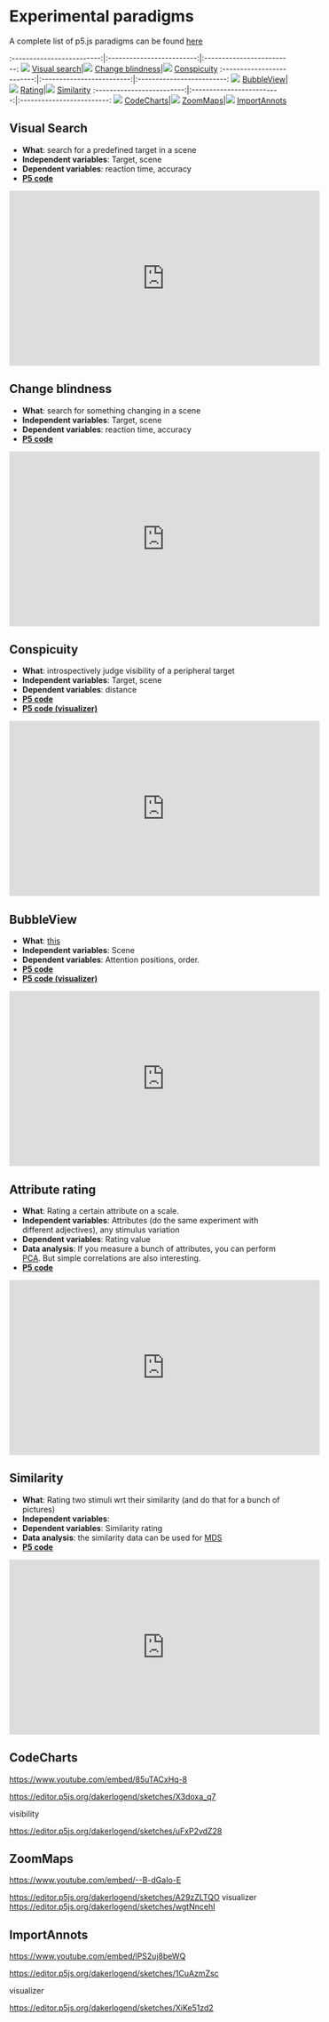 # Experimental paradigms

A complete list of p5.js paradigms can be found [here](https://editor.p5js.org/dakerlogend/collections/4vN1vG_uX)


:-------------------------:|:-------------------------:|:-------------------------:
![](content/paradigms/visualsearch-experiment.gif) [Visual search](#visual-search)|![](content/paradigms/changeblindness-experiment.gif) [Change blindness](#change-blindness)|![](content/paradigms/conspicuity-experiment.gif) [Conspicuity](#conspicuity)
:-------------------------:|:-------------------------:|:-------------------------:
![](content/paradigms/bubbleview-experiment.gif) [BubbleView](#bubbleview)|![](content/paradigms/attributerating-experiment.gif) [Rating](#attribute-rating)|![](content/paradigms/similarity-experiment.gif) [Similarity](#similarity)
:-------------------------:|:-------------------------:|:-------------------------:
![](content/paradigms/codecharts-experiment.gif) [CodeCharts](#codecharts)|![](content/paradigms/zoommaps-experiment.gif) [ZoomMaps](#zoommaps)|![](content/paradigms/importannots-experiment.gif) [ImportAnnots](#importannots)




<!--Some examples of independent and dependent variables are provided. **Independent variables** are the factors you control (e.g. whether something is shown on colour or in grayscale) while **dependent variables** are what you measure (e.g. reaction time). -->

<!--Please check either check [Vision and Depiction (Draft)](https://homepage.tudelft.nl/w3s80/VisionAndDepiction.html#pf63) or search for the paradigm names if you want more info. -->

<!--Oh yes, you don't _have_ to use these for your assignment. It is also fine to perform experiments using powerpoint, make a GIF, etc. Or use a questionaire on Google Forms, Qualtrix etc. There are many ways to investigate what people see.

UPDATE: I made some crappy videos!

<iframe width="560" height="315" src="https://www.youtube.com/embed/bMFoH6jS0SY" frameborder="0" allow="accelerometer; autoplay; encrypted-media; gyroscope; picture-in-picture" allowfullscreen></iframe>

-->


## Visual Search

* **What**: search for a predefined target in a scene
* **Independent variables**: Target, scene
* **Dependent variables**: reaction time, accuracy
* [**P5 code**](https://editor.p5js.org/dakerlogend/sketches/iE1Ojwu7g)

<iframe width="560" height="315" src="https://www.youtube.com/embed/5pmQ_3caZzM" frameborder="0" allow="accelerometer; autoplay; encrypted-media; gyroscope; picture-in-picture" allowfullscreen></iframe>



## Change blindness
* **What**: search for something changing in a scene
* **Independent variables**: Target, scene
* **Dependent variables**: reaction time, accuracy
* [**P5 code**](https://editor.p5js.org/dakerlogend/sketches/17hJCwQEZ)



<iframe width="560" height="315" src="https://www.youtube.com/embed/g1WGgy-9VTo" frameborder="0" allow="accelerometer; autoplay; encrypted-media; gyroscope; picture-in-picture" allowfullscreen></iframe>


<!--
* [**Visual Search** (single trial)](https://editor.p5js.org/maartenwijntjes/sketches/ICs67kdbA)

* [**Change blindness** (single trial, no reaction time)](https://editor.p5js.org/maartenwijntjes/sketches/GgLwmPwFo)

* [**Conspicuity** ](https://editor.p5js.org/maartenwijntjes/sketches/cPBdpHIrD)

* [**BubbleView** ](https://editor.p5js.org/maartenwijntjes/sketches/Uq_K0yPI)
-->

## Conspicuity
* **What**: introspectively judge visibility of a peripheral target
* **Independent variables**: Target, scene
* **Dependent variables**: distance
* [**P5 code**](https://editor.p5js.org/dakerlogend/sketches/mW4xJwQNr)
* [**P5 code (visualizer)**](https://editor.p5js.org/dakerlogend/sketches/M7R_AcNzI)

<iframe width="560" height="315" src="https://www.youtube.com/embed/KNIUlgb48TA" frameborder="0" allow="accelerometer; autoplay; encrypted-media; gyroscope; picture-in-picture" allowfullscreen></iframe>



## BubbleView
* **What**: [this](http://bubbleview.namwkim.org)
* **Independent variables**: Scene
* **Dependent variables**: Attention positions, order.
* [**P5 code**](https://editor.p5js.org/dakerlogend/sketches/T-YiZeXgk)
* [**P5 code (visualizer)**](https://editor.p5js.org/dakerlogend/sketches/t6WeZ9NX0)

<iframe width="560" height="315" src="https://www.youtube.com/embed/lqmTn996iLE" frameborder="0" allow="accelerometer; autoplay; encrypted-media; gyroscope; picture-in-picture" allowfullscreen></iframe>



## Attribute rating
* **What**: Rating a certain attribute on a scale.
* **Independent variables**: Attributes (do the same experiment with different adjectives), any stimulus variation
* **Dependent variables**: Rating value
* **Data analysis**: If you measure a bunch of attributes, you can perform [PCA](https://en.wikipedia.org/wiki/Principal_component_analysis). But simple correlations are also interesting.
* [**P5 code**](https://editor.p5js.org/dakerlogend/sketches/qjxNtVS6K)

<iframe width="560" height="315" src="https://www.youtube.com/embed/45KYxh955GA" frameborder="0" allow="accelerometer; autoplay; encrypted-media; gyroscope; picture-in-picture" allowfullscreen></iframe>



## Similarity
* **What**: Rating two stimuli wrt their similarity (and do that for a bunch of pictures)
* **Independent variables**:
* **Dependent variables**: Similarity rating
* **Data analysis**: the similarity data can be used for [MDS](https://en.wikipedia.org/wiki/Multidimensional_scaling)
* [**P5 code**](https://editor.p5js.org/dakerlogend/sketches/zmR7yZwK5)

<iframe width="560" height="315" src="https://www.youtube.com/embed/u6vXB4tb4ho" frameborder="0" allow="accelerometer; autoplay; encrypted-media; gyroscope; picture-in-picture" allowfullscreen></iframe>


## CodeCharts

https://www.youtube.com/embed/85uTACxHq-8

https://editor.p5js.org/dakerlogend/sketches/X3doxa_q7

visibility

https://editor.p5js.org/dakerlogend/sketches/uFxP2vdZ28


## ZoomMaps

https://www.youtube.com/embed/--B-dGaIo-E

https://editor.p5js.org/dakerlogend/sketches/A29zZLTQO
visualizer
https://editor.p5js.org/dakerlogend/sketches/wgtNncehI


## ImportAnnots

https://www.youtube.com/embed/lPS2uj8beWQ

https://editor.p5js.org/dakerlogend/sketches/1CuAzmZsc

visualizer

https://editor.p5js.org/dakerlogend/sketches/XiKe51zd2




<!--## Matching
* **What**: Parametric matching (in this case colour)
* **Independent variables**: Scene, observer (colour blind, etc)
* **Dependent variables**: (colour) parameters
* [**P5 code**](https://editor.p5js.org/maartenwijntjes/full/q7sJV6m7)
* No video yet



## Classification (words)
* **What**: Classifying a picture with predefined set of words (free wording is also interesting, but complex)
* **Independent variables**:
* **Dependent variables**: [Accuracy and Precision](https://en.wikipedia.org/wiki/Accuracy_and_precision)
* [**P5 code**](https://editor.p5js.org/mjpvz/full/OU_jX-An)

## Classification (pictures)
* **What**: Classifying a picture with predefined set of examplar pictures
* **Independent variables**:
* **Dependent variables**: [Accuracy and Precision](https://en.wikipedia.org/wiki/Accuracy_and_precision)
* [**P5 code**](https://editor.p5js.org/mjpvz/full/V5-fXRQI)

<iframe width="560" height="315" src="https://www.youtube.com/embed/rlTD-7qwrFQ" frameborder="0" allow="accelerometer; autoplay; encrypted-media; gyroscope; picture-in-picture" allowfullscreen></iframe>
-->
